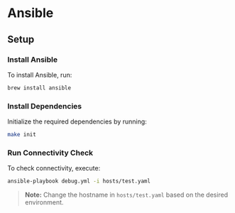 # Ansible

## Setup

### Install Ansible
To install Ansible, run:
```bash
brew install ansible
```

### Install Dependencies
Initialize the required dependencies by running:
```bash
make init
```

### Run Connectivity Check
To check connectivity, execute:
```bash
ansible-playbook debug.yml -i hosts/test.yaml
```

> **Note:** Change the hostname in `hosts/test.yaml` based on the desired environment.
